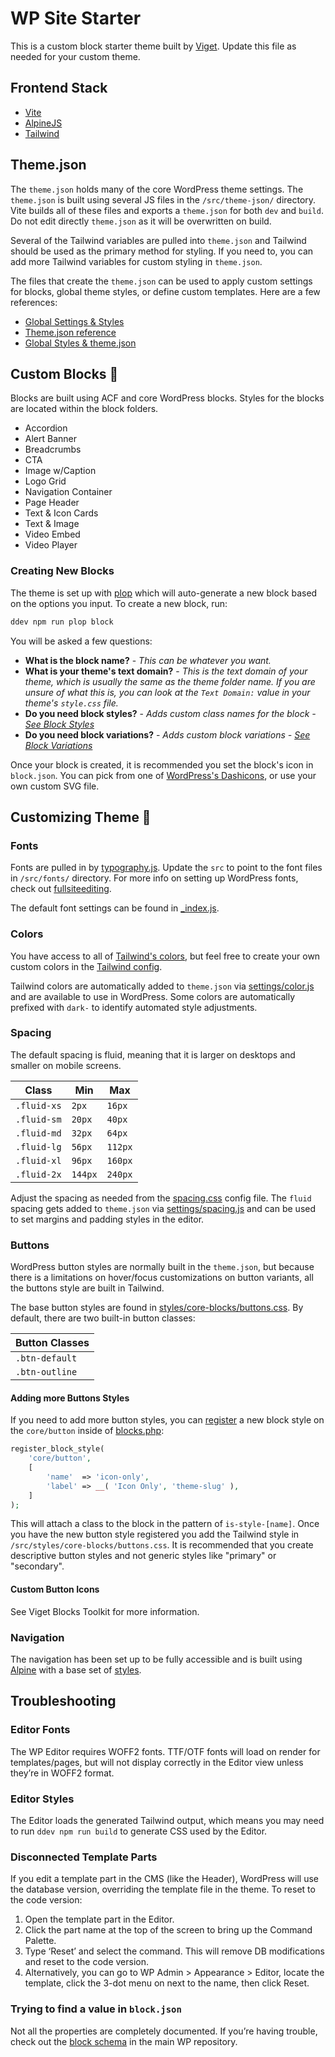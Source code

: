 # WP Site Starter

This is a custom block starter theme built by [Viget](https://www.viget.com/). Update this file as needed for your custom theme.

## Frontend Stack

- [Vite](https://vitejs.dev/)
- [AlpineJS](https://alpinejs.dev/)
- [Tailwind](https://tailwindcss.com/)

## Theme.json

The `theme.json` holds many of the core WordPress theme settings. The `theme.json` is built using several JS files in the `/src/theme-json/` directory. Vite builds all of these files and exports a `theme.json` for both `dev` and `build`. Do not edit directly `theme.json` as it will be overwritten on build.

Several of the Tailwind variables are pulled into `theme.json` and Tailwind should be used as the primary method for styling. If you need to, you can add more Tailwind variables for custom styling in `theme.json`.

The files that create the `theme.json` can be used to apply custom settings for blocks, global theme styles, or define custom templates. Here are a few references:

- [Global Settings & Styles](https://developer.wordpress.org/block-editor/how-to-guides/themes/global-settings-and-styles/)
- [Theme.json reference](https://developer.wordpress.org/block-editor/reference-guides/theme-json-reference/theme-json-living/)
- [Global Styles & theme.json](https://fullsiteediting.com/lessons/global-styles/)

## Custom Blocks 🧱

Blocks are built using ACF and core WordPress blocks. Styles for the blocks are located within the block folders.

* Accordion
* Alert Banner
* Breadcrumbs
* CTA
* Image w/Caption
* Logo Grid
* Navigation Container
* Page Header
* Text & Icon Cards
* Text & Image
* Video Embed
* Video Player

### Creating New Blocks

The theme is set up with [plop](https://plopjs.com/) which will auto-generate a new block based on the options you input.
To create a new block, run:

```bash
ddev npm run plop block
```

You will be asked a few questions:

* __What is the block name?__ - *This can be whatever you want.*
* __What is your theme's text domain?__ - *This is the text domain of your theme, which is usually the same as the theme folder name. If you are unsure of what this is, you can look at the `Text Domain:` value in your theme's `style.css` file.*
* __Do you need block styles?__ - *Adds custom class names for the block - [See Block Styles](https://developer.wordpress.org/block-editor/reference-guides/block-api/block-styles/)*
* __Do you need block variations?__ - *Adds custom block variations - [See Block Variations](https://developer.wordpress.org/block-editor/reference-guides/block-api/block-variations/)*

Once your block is created, it is recommended you set the block's icon in `block.json`. You can pick from one of [WordPress's Dashicons](https://developer.wordpress.org/resource/dashicons/), or use your own custom SVG file.

## Customizing Theme 🎨

### Fonts

Fonts are pulled in by [typography.js](src/theme-json/settings/typography.js). Update the `src` to point to the font files in `/src/fonts/` directory. For more info on setting up WordPress fonts, check out [fullsiteediting](https://fullsiteediting.com/lessons/creating-theme-json/#h-typography).

The default font settings can be found in [_index.js](src/theme-json/styles/_index.js).

### Colors

You have access to all of [Tailwind's colors](https://tailwindcss.com/docs/customizing-colors), but feel free to create your own custom colors in the [Tailwind config](src/styles/tailwind/colors.css).

Tailwind colors are automatically added to `theme.json` via [settings/color.js](src/theme-json/settings/color.js) and are available to use in WordPress. Some colors are automatically prefixed with `dark-` to identify automated style adjustments.

### Spacing

The default spacing is fluid, meaning that it is larger on desktops and smaller on mobile screens.

| Class | Min | Max |
|-------|-----|-----|
| `.fluid-xs` | `2px` | `16px` |
| `.fluid-sm` | `20px` | `40px` |
| `.fluid-md` | `32px` | `64px` |
| `.fluid-lg` | `56px` | `112px` |
| `.fluid-xl` | `96px` | `160px` |
| `.fluid-2x` | `144px` | `240px` |

Adjust the spacing as needed from the [spacing.css](src/styles/tailwind/spacing.css) config file. The `fluid` spacing gets added to `theme.json` via [settings/spacing.js](src/theme-json/settings/spacing.js) and can be used to set margins and padding styles in the editor.

### Buttons

WordPress button styles are normally built in the `theme.json`, but because there is a limitations on hover/focus customizations on button variants, all the buttons style are built in Tailwind.

The base button styles are found in [styles/core-blocks/buttons.css](src/styles/core-blocks/buttons.css). By default, there are two  built-in button classes:

| Button Classes       |
|----------------------|
| `.btn-default`       |
| `.btn-outline`       |

#### Adding more Buttons Styles

If you need to add more button styles, you can [register](https://developer.wordpress.org/reference/functions/register_block_style/) a new block style on the `core/button` inside of [blocks.php](inc/blocks.php):

```php
register_block_style(
	'core/button',
	[
		'name'  => 'icon-only',
		'label' => __( 'Icon Only', 'theme-slug' ),
	]
);
```

This will attach a class to the block in the pattern of `is-style-[name]`. Once you have the new button style registered you add the Tailwind style in `/src/styles/core-blocks/buttons.css`. It is recommended that you create descriptive button styles and not generic styles like "primary" or "secondary".

#### Custom Button Icons

See Viget Blocks Toolkit for more information.

### Navigation

The navigation has been set up to be fully accessible and is built using [Alpine](https://alpinejs.dev/) with a base set of [styles](src/styles/core-blocks/navigation.css).

## Troubleshooting

### Editor Fonts

The WP Editor requires WOFF2 fonts. TTF/OTF fonts will load on render for templates/pages, but will not display correctly in the Editor view unless they’re in WOFF2 format.

### Editor Styles

The Editor loads the generated Tailwind output, which means you may need to run `ddev npm run build` to generate CSS used by the Editor.

### Disconnected Template Parts

If you edit a template part in the CMS (like the Header), WordPress will use the database version, overriding the template file in the theme. To reset to the code version:

1. Open the template part in the Editor.
2. Click the part name at the top of the screen to bring up the Command Palette.
3. Type ‘Reset’ and select the command. This will remove DB modifications and reset to the code version.
4. Alternatively, you can go to WP Admin > Appearance > Editor, locate the template, click the 3-dot menu on next to the name, then click Reset.

### Trying to find a value in `block.json`

Not all the properties are completely documented. If you’re having trouble, check out the [block schema](https://github.com/WordPress/gutenberg/blob/trunk/schemas/json/block.json) in the main WP repository.
